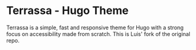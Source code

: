 # Terrassa - Hugo Theme

Terrassa is a simple, fast and responsive theme for Hugo with a strong focus on accessibility made from scratch.
This is Luis' fork of the original repo.

